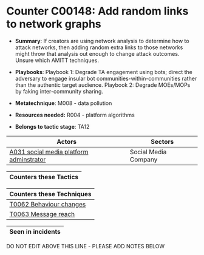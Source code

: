 # Counter C00148: Add random links to network graphs

* **Summary**: If creators are using network analysis to determine how to attack networks, then adding random extra links to those networks might throw that analysis out enough to change attack outcomes. Unsure which AMITT techniques.

* **Playbooks**: Playbook 1: Degrade TA engagement using bots; direct the adversary to engage insular bot communities-within-communities rather than the authentic target audience.
Playbook 2: Degrade MOEs/MOPs by faking inter-community sharing.

* **Metatechnique**: M008 - data pollution

* **Resources needed:** R004 - platform algorithms

* **Belongs to tactic stage**: TA12


| Actors | Sectors |
| ------ | ------- |
| [A031 social media platform adminstrator](../actors/A031.md) | Social Media Company |



| Counters these Tactics |
| ---------------------- |



| Counters these Techniques |
| ------------------------- |
| [T0062 Behaviour changes](../techniques/T0062.md) |
| [T0063 Message reach](../techniques/T0063.md) |



| Seen in incidents |
| ----------------- |


DO NOT EDIT ABOVE THIS LINE - PLEASE ADD NOTES BELOW